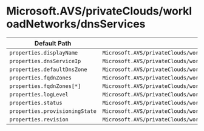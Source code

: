 # Microsoft.AVS/privateClouds/workloadNetworks/dnsServices

| Default Path | Alias |
|---|---|
| `properties.displayName` | `Microsoft.AVS/privateClouds/workloadNetworks/dnsServices/displayName` |
| `properties.dnsServiceIp` | `Microsoft.AVS/privateClouds/workloadNetworks/dnsServices/dnsServiceIp` |
| `properties.defaultDnsZone` | `Microsoft.AVS/privateClouds/workloadNetworks/dnsServices/defaultDnsZone` |
| `properties.fqdnZones` | `Microsoft.AVS/privateClouds/workloadNetworks/dnsServices/fqdnZones` |
| `properties.fqdnZones[*]` | `Microsoft.AVS/privateClouds/workloadNetworks/dnsServices/fqdnZones[*]` |
| `properties.logLevel` | `Microsoft.AVS/privateClouds/workloadNetworks/dnsServices/logLevel` |
| `properties.status` | `Microsoft.AVS/privateClouds/workloadNetworks/dnsServices/status` |
| `properties.provisioningState` | `Microsoft.AVS/privateClouds/workloadNetworks/dnsServices/provisioningState` |
| `properties.revision` | `Microsoft.AVS/privateClouds/workloadNetworks/dnsServices/revision` |

